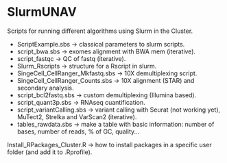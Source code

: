 # SlurmUNAV
Scripts for running different algorithms using Slurm in the Cluster.
  - ScriptExample.sbs -> classical parameters to slurm scripts.
  - script_bwa.sbs -> exomes alignment with BWA mem (iterative).
  - script_fastqc -> QC of fastq (iterative).
  - Slurm_Rscripts -> structure for a Rscript in slurm.
  - SingeCell_CellRanger_Mkfastq.sbs -> 10X demultiplexing script.
  - SingeCell_CellRanger_Counts.sbs -> 10X alignment (STAR) and secondary analysis.
  - script_bcl2fastq.sbs -> custom demultiplexing (Illumina based).
  - script_quant3p.sbs -> RNAseq cuantification.
  - script_variantCalling.sbs -> variant calling with Seurat (not working yet), MuTect2, Strelka and VarScan2 (iterative).
  - tables_rawdata.sbs -> make a table with basic information: number of bases, number of reads, % of GC, quality...
  
Install_RPackages_Cluster.R -> how to install packages in a specific user folder (and add it to .Rprofile).
